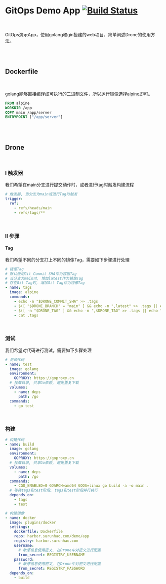 # GitOps Demo App [![Build Status](https://drone.surunhao.com/api/badges/surh-kube/demo-app/status.svg?ref=refs/heads/main)](https://drone.surunhao.com/surh-kube/demo-app)

<br/>

GitOps演示App，使用golang和gin搭建的web项目，简单阐述Drone的使用方法。

<br/>

<br/>

## Dockerfile

<br/>

golang能够直接编译成可执行的二进制文件，所以运行镜像选择alpine即可。

``` dockerfile
FROM alpine
WORKDIR /app
COPY main /app/server
ENTRYPOINT ["/app/server"]
```

<br/>

<br/>

## Drone

<br/>

### I 触发器

我们希望在main分支进行提交动作时，或者进行tag时触发构建流程

``` yaml
# 触发器, 当分支为main或进行Tag时触发
trigger:
  ref:
    - refs/heads/main
    - refs/tags/**
```

<br/>

### II 步骤

#### Tag

我们希望不同的分支打上不同的镜像Tag，需要如下步骤进行处理

``` yaml
# 镜像Tag
# 默认使用Git Commit SHA作为容器Tag
# 当分支为main时, 增加latest作为镜像Tag
# 存在Git Tag时, 增加Git Tag作为镜像Tag
- name: tags
  image: alpine
  commands:
    - echo -n "$DRONE_COMMIT_SHA" >> .tags
    - $([ "$DRONE_BRANCH" = "main" ] && echo -n ",latest" >> .tags || echo "")
    - $([ -n "$DRONE_TAG" ] && echo -n ",$DRONE_TAG" >> .tags || echo "")
    - cat .tags
```

<br/>

### 测试

我们希望对代码进行测试，需要如下步骤处理

``` yaml
# 测试代码
- name: test
  image: golang
  environment:
    GOPROXY: https://goproxy.cn
  # 挂载目录, 共享Go依赖, 避免重复下载
  volumes:
    - name: deps
      path: /go
  commands:
    - go test
```

<br/>

### 构建

``` yaml
# 构建代码
- name: build
  image: golang
  environment:
    GOPROXY: https://goproxy.cn
  # 挂载目录, 共享Go依赖, 避免重复下载
  volumes:
    - name: deps
      path: /go
  commands:
    - CGO_ENABLED=0 GOARCH=amd64 GOOS=linux go build -a -o main .
  # 等待tags和test阶段, tags和test阶段并行执行
  depends_on:
    - tags
    - test
```

``` yaml
# 构建镜像
- name: docker
  image: plugins/docker
  settings:
    dockerfile: Dockerfile
    repo: harbor.surunhao.com/demo/app
    registry: harbor.surunhao.com
    username:
      # 敏感信息使用密文, 在Drone中对密文进行配置
      from_secret: REGISTRY_USERNAME
    password:
      # 敏感信息使用密文, 在Drone中对密文进行配置
      from_secret: REGISTRY_PASSWORD
  depends_on:
    - build
```

